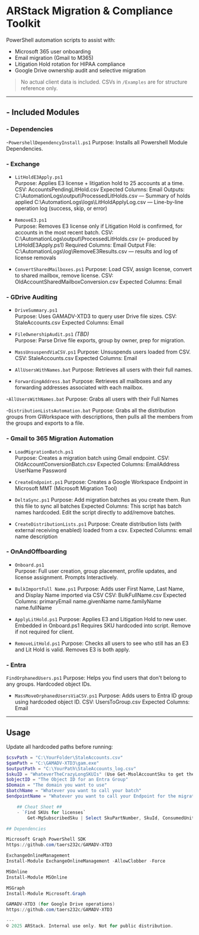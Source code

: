 # ARStack Migration & Compliance Toolkit

PowerShell automation scripts to assist with:
- Microsoft 365 user onboarding
- Email migration (Gmail to M365)
- Litigation Hold rotation for HIPAA compliance
- Google Drive ownership audit and selective migration

> No actual client data is included. CSVs in `/Examples` are for structure reference only.

---

## - Included Modules

### - Dependencies
-`PowershellDependencyInstall.ps1`
    Purpose: Installs all Powershell Module Dependencies.

### - Exchange
- `LitHoldE3Apply.ps1`  
    Purpose: Applies E3 license + litigation hold to 25 accounts at a time.
    CSV: AccountsPendingLitHold.csv
    Expected Columns:
        Email
    Outputs:
        C:\AutomationLogs\output\ProcessedLitHolds.csv — Summary of holds applied
        C:\AutomationLogs\logs\LitHoldApplyLog.csv — Line-by-line operation log (success, skip, or error)

- `RemoveE3.ps1`  
    Purpose:
        Removes E3 license only if Litigation Hold is confirmed, for accounts in the most recent batch.
    CSV: 
        C:\AutomationLogs\output\ProcessedLitHolds.csv (← produced by LitHoldE3Apply.ps1)
    Required Columns:
        Email
    Output File:
        C:\AutomationLogs\log\RemoveE3Results.csv — results and log of license removals

- `ConvertSharedMailboxes.ps1`
    Purpose: Load CSV, assign license, convert to shared mailbox, remove license.
    CSV: OldAccountSharedMailboxConversion.csv
    Expected Columns:
        Email

### - GDrive Auditing
- `DriveSummary.ps1`  
    Purpose: Uses GAMADV-XTD3 to query user Drive file sizes.
    CSV: StaleAccounts.csv
    Expected Columns:
        Email

- `FileOwnershipAudit.ps1` *(TBD)*  
    Purpose: Parse Drive file exports, group by owner, prep for migration.

- `MassUnsuspendViaCSV.ps1`
    Purpose: Unsuspends users loaded from CSV.
    CSV: StaleAccounts.csv
    Expected Columns:
        Email

- `AllUsersWithNames.bat`
    Purpose: Retrieves all users with their full names.

- `ForwardingAddress.bat`
    Purpose: Retrieves all mailboxes and any forwarding addresses associated with each mailbox.

-`AllUsersWithNames.bat`
    Purpose: Grabs all users with their Full Names

-`DistributionListsAutomation.bat`
    Purpose: Grabs all the distribution groups from GWorkspace with descriptions, then pulls all the members from the groups and exports to a file.


### - Gmail to 365 Migration Automation
- `LoadMigrationBatch.ps1`  
    Purpose: Creates a migration batch using Gmail endpoint.
    CSV: OldAccountConversionBatch.csv
    Expected Columns:
        EmailAddress
        UserName
        Password

- `CreateEndpoint.ps1`
    Purpose: Creates a Google Workspace Endpoint in Microsoft MMT (Microsoft Migration Tool)

- `DeltaSync.ps1`
    Purpose: Add migration batches as you create them. Run this file to sync all batches 
    Expected Columns:
        This script has batch names hardcoded. Edit the script directly to add/remove batches.

- `CreateDistributionLists.ps1`
    Purpose: Create distribution lists (with external receiving enabled) loaded from a csv.
    Expected Columns:
        email
        name
        description

### - OnAndOffboarding
- `Onboard.ps1`  
    Purpose: Full user creation, group placement, profile updates, and license assignment.
    Prompts Interactively.

- `BulkImportFull Name.ps1`
    Purpose: Adds user First Name, Last Name, and Display Name imported via CSV
    CSV: BulkFullName.csv
    Expected Columns:
        primaryEmail
        name.givenName
        name.familyName
        name.fullName

- `ApplyLitHold.ps1` 
    Purpose: Applies E3 and Litigation Hold to new user.
    Embedded in Onboard.ps1
    Requires SKU hardcoded into script.
    Remove if not required for client.

- `RemoveLitHold.ps1`
    Purpose: Checks all users to see who still has an E3 and Lit Hold is valid. Removes E3 is both apply.

### - Entra
  `FindOrphanedUsers.ps1`
    Purpose: Helps you find users that don't belong to any groups. Hardcoded object IDs.

- `MassMoveOrphanedUsersViaCSV.ps1`
    Purpose: Adds users to Entra ID group using hardcoded object ID.
    CSV: UsersToGroup.csv
    Expected Columns:
        Email
---

##  Usage

Update all hardcoded paths before running:
```powershell
$csvPath = "C:\YourFolder\StaleAccounts.csv"
$gamPath = "C:\GAMADV-XTD3\gam.exe"
$outputPath = "C:\YourPath\StaleAccounts_log.csv"
$skuID = "WhateverTheCrazyLongSKUIs" (Use Get-MsolAccountSku to get the SKU)
$objectID = "The Object ID for an Entra Group"
$Domain = "The domain you want to use"
$batchName = "Whatever you want to call your batch"
$endpointName = "Whatever you want to call your Endpoint for the migration"

    ## Cheat Sheet ##
    - `Find SKUs for licenses`
        Get-MgSubscribedSku | Select SkuPartNumber, SkuId, ConsumedUnits

## Dependencies

Microsoft Graph PowerShell SDK
https://github.com/taers232c/GAMADV-XTD3

ExchangeOnlineManagement
Install-Module ExchangeOnlineManagement -AllowClobber -Force

MSOnline
Install-Module MSOnline

MSGraph
Install-Module Microsoft.Graph

GAMADV-XTD3 (for Google Drive operations)
https://github.com/taers232c/GAMADV-XTD3

---
© 2025 ARStack. Internal use only. Not for public distribution.  
